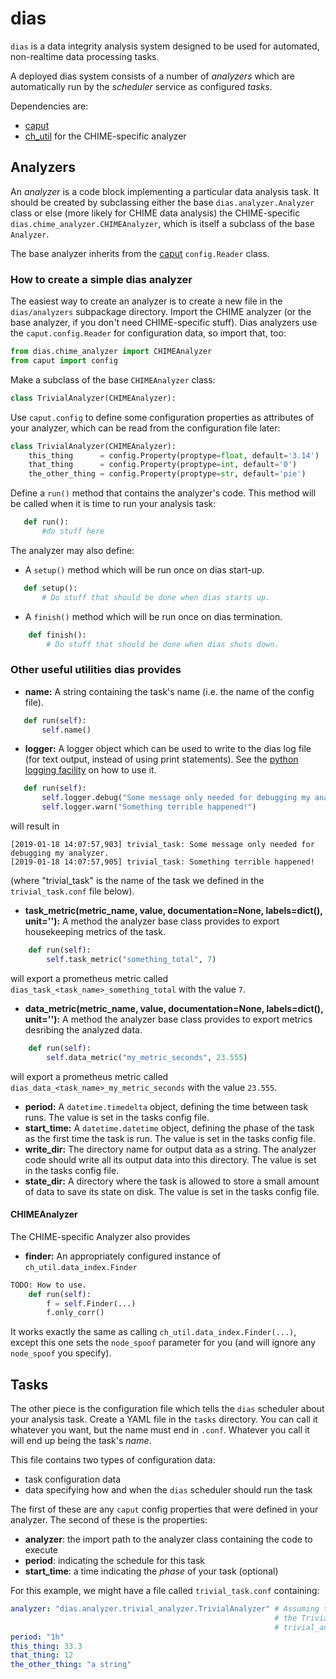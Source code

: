 # dias
`dias` is a data integrity analysis system designed to be used for automated, non-realtime data processing tasks.

A deployed dias system consists of a number of _analyzers_ which are automatically run by the _scheduler_ service as configured _tasks_.

Dependencies are:
* [caput](https://github.com/radiocosmology/caput)
* [ch_util](https://bitbucket.org/chime/ch_util/src/master/ch_util/) for the CHIME-specific analyzer

## Analyzers
An _analyzer_ is a code block implementing a particular data analysis task.  It should be created by subclassing either the base `dias.analyzer.Analyzer` class or else (more likely for CHIME data analysis) the CHIME-specific `dias.chime_analyzer.CHIMEAnalyzer`, which is itself a subclass of the base `Analyzer`.

The base analyzer inherits from the [caput](https://github.com/radiocosmology/caput) `config.Reader` class.

### How to create a simple dias analyzer

The easiest way to create an analyzer is to create a new file in the `dias/analyzers` subpackage directory.  Import the CHIME analyzer (or the base analyzer, if you don't need CHIME-specific stuff).  Dias analyzers use the `caput.config.Reader` for configuration data, so import that, too:
```python
from dias.chime_analyzer import CHIMEAnalyzer
from caput import config
```
Make a subclass of the base `CHIMEAnalyzer` class:
```python
class TrivialAnalyzer(CHIMEAnalyzer):
```
Use `caput.config` to define some configuration properties as attributes of your analyzer, which can be read from the configuration file later:
```python
class TrivialAnalyzer(CHIMEAnalyzer):
    this_thing      = config.Property(proptype=float, default='3.14')
    that_thing      = config.Property(proptype=int, default='0')
    the_other_thing = config.Property(proptype=str, default='pie')
```
Define a `run()` method that contains the analyzer's code.  This method will be called when it is time to run your analysis task:
```python
   def run():
       #do stuff here
```
The analyzer may also define:
 - A `setup()` method which will be run once on dias start-up.
 ```python
    def setup():
        # Do stuff that should be done when dias starts up.
 ```
 - A `finish()` method which will be run once on dias termination.
```python
    def finish():
        # Do stuff that should be done when dias shuts down.
 ```
 
 ### Other useful utilities dias provides
 * **name:** A string containing the task's name (i.e. the name of the config file).
 ```python
    def run(self):
        self.name()
 ```
 * **logger:** A logger object which can be used to write to the dias log file (for text output, instead of using print statements). See the [python logging facility](https://docs.python.org/3/library/logging.html) on how to use it.
 ```python
    def run(self):
        self.logger.debug("Some message only needed for debugging my analyzer.")
        self.logger.warn("Something terrible happened!")
```
will result in
```
[2019-01-18 14:07:57,903] trivial_task: Some message only needed for debugging my analyzer.
[2019-01-18 14:07:57,905] trivial_task: Something terrible happened!
```
(where "trivial_task" is the name of the task we defined in the `trivial_task.conf` file below).
* **task_metric(metric_name, value, documentation=None, labels=dict(), unit=''):** A method the analyzer base class provides to export housekeeping metrics of the task.
```python
    def run(self):
        self.task_metric("something_total", 7)
```
will export a prometheus metric called `dias_task_<task_name>_something_total` with the value `7`.
* **data_metric(metric_name, value, documentation=None, labels=dict(), unit=''):** A method the analyzer base class provides to export metrics desribing the analyzed data.
```python
    def run(self):
        self.data_metric("my_metric_seconds", 23.555)
```
will export a prometheus metric called `dias_data_<task_name>_my_metric_seconds` with the value `23.555`.

* **period:** A `datetime.timedelta` object, defining the time between task runs. The value is set in the tasks config file.
* **start_time:** A `datetime.datetime` object, defining the phase of the task as the first time the task is run. The value is set in the tasks config file.
* **write_dir:** The directory name for output data as a string. The analyzer code should write all its output data into this directory. The value is set in the tasks config file.
* **state_dir:** A directory where the task is allowed to store a small amount of data to save its state on disk. The value is set in the tasks config file.

#### CHIMEAnalyzer
The CHIME-specific Analyzer also provides
* **finder:** An appropriately configured instance of `ch_util.data_index.Finder`
```python
TODO: How to use.
    def run(self):
        f = self.Finder(...)
        f.only_corr()
```
It works exactly the same as calling `ch_util.data_index.Finder(...)`, except this one sets the `node_spoof` parameter for you (and will ignore any `node_spoof` you specify).
 
## Tasks
The other piece is the configuration file which tells the `dias` scheduler about your analysis task.  Create a YAML file in the `tasks` directory.  You can call it whatever you want, but the name must end in `.conf`.  Whatever you call it will end up being the task's _name_.

This file contains two types of configuration data:
* task configuration data
* data specifying how and when the `dias` scheduler should run the task

The first of these are any `caput` config properties that were defined in your analyzer.  The second of these is the properties:
* **analyzer**: the import path to the analyzer class containing the code to execute
* **period**: indicating the schedule for this task
* **start_time**: a time indicating the _phase_ of your task (optional)

For this example, we might have a file called `trivial_task.conf` containing:
```YAML
analyzer: "dias.analyzer.trivial_analyzer.TrivialAnalyzer" # Assuming the filename we used for
                                                           # the TrivialAnalyzer class was
                                                           # trivial_analyzer.py
period: "1h"
this_thing: 33.3
that_thing: 12
the_other_thing: "a string"
```
